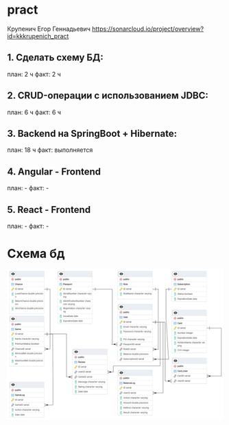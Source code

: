 # pract

Крупенич Егор Геннадьевич
https://sonarcloud.io/project/overview?id=kkkrupenich_pract

## 1. Сделать схему БД:
план: 2 ч
факт: 2 ч
## 2. CRUD-операции с использованием JDBC:
план: 6 ч
факт: 6 ч
## 3. Backend на SpringBoot + Hibernate:
план: 18 ч
факт: выполняется
## 4. Angular - Frontend
план: -
факт: -
## 5. React - Frontend
план: -
факт: -

# Cхема бд

![схема бд](https://github.com/kkkrupenich/pract/blob/main/erd.png)